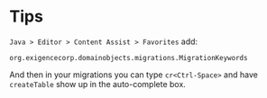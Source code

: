 
Tips
====

`Java > Editor > Content Assist > Favorites` add:

    org.exigencecorp.domainobjects.migrations.MigrationKeywords

And then in your migrations you can type `cr<Ctrl-Space>` and have `createTable` show up in the auto-complete box.

